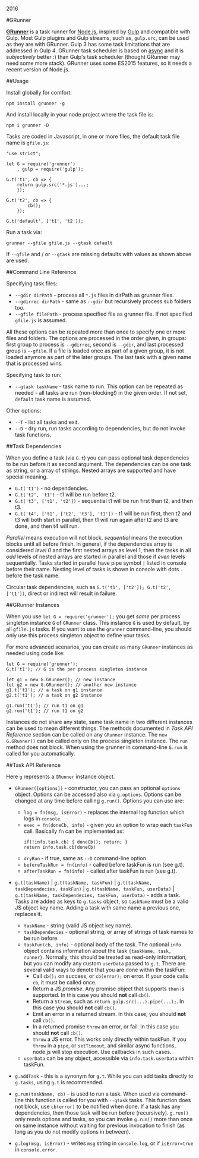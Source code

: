 2016

#GRunner

<!--- tags: javascript nodejs -->

**[GRunner](https://www.npmjs.com/package/grunner)** is a task runner for [Node.js](https://nodejs.org/), inspired by [Gulp](http://gulpjs.com/) and compatible with Gulp. Most Gulp plugins and Gulp streams, such as, `gulp.src`, can be used as they are with GRunner. Gulp 3 has some task limitations that are addressed in Gulp 4. GRunner task scheduler is based on [async](https://github.com/caolan/async) and it is *subjectively* better :) than Gulp's task scheduler (thought GRunner may need some more stack). GRunner uses some ES2015 features, so it needs a recent version of Node.js.

##Usage

Install globally for comfort:

```
npm install grunner -g
```

And install locally in your node project where the task file is:

```
npm i grunner -D
```

Tasks are coded in Javascript, in one or more files, the default task file name is `gfile.js`:

```
"use strict";

let G = require('grunner')
    , gulp = require('gulp');

G.t('t1', cb => {
    return gulp.src('*.js')...;
    });

G.t('t2', cb => {
        cb();
    });

G.t('default', ['t1', 't2']);
```

Run a task via:

```
grunner --gfile gfile.js --gtask default
```

If `--gfile` and / or `--gtask` are missing defaults with values as shown above are used.

##Command Line Reference

Specifying task files:

* `--gdir dirPath` - process all `*.js` files in dirPath as grunner files. 
* `--gdirrec dirPath` - same as `--gdir` but recursively process sub folders too.
* `--gfile filePath` - process specified file as grunner file. If not specified `gfile.js` is assumed.

All these options can be repeated more than once to specify one or more files and folders. The options are processed in the order given, in groups: first group to process is `--gdirrec`, second is `--gdir`, and last processed group is `--gfile`. If a file is loaded once as part of a given group, it is not loaded anymore as part of the later groups. The last task with a given name that is processed wins.

Specifying task to run:

* `--gtask taskName` - task name to run. This option can be repeated as needed - all tasks are run (non-blocking!) in the given order. If not set, `default` task name is assumed.

Other options:

* `--T` - list all tasks and exit.
* `--D` - dry run, run tasks according to dependencies, but do not invoke task functions.

##Task Dependencies

When you define a task (via `G.t`) you can pass optional task dependencies to be run before it as second argument. The dependencies can be one task as string, or a array of strings. Nested arrays are supported and have special meaning.

* `G.t('t1')` - no dependencies.
* `G.t('t2', 't1')` - t1 will be run before t2.
* `G.t('t3', ['t1', 't2'])` - sequential t1 will be run first than t2, and then t3.
* `G.t('t4', ['t1', ['t2', 't3'], 't1'])` - t1 will be run first, then t2 and t3 will both start in parallel, then t1 will run again after t2 and t3 are done, and then t4 will run.

*Parallel* means execution will not block, *sequential* means the execution blocks until all before finish. In general, if the dependencies array is considered *level 0* and the first nested arrays as level 1, then the tasks in all *odd* levels of nested arrays are started in parallel and those if *even* levels sequentially. Tasks started in parallel have pipe symbol `|` listed in console before their name. Nesting level of tasks is shown in console with dots `.` before the task name.

Circular task dependencies, such as `G.t('t1', ['t2']); G.t('t2', ['t1'])`, direct or indirect will result in failure.

##GRunner Instances

When you use `let G = require('grunner');` you get *same* per process singleton instance `G` of `GRunner` class. This instance `G` is used by default, by all `gfile.js` tasks. If you want to use the `grunner` command-line, you should only use this process singleton object to define your tasks. 

For more advanced scenarios, you can create as many `GRunner` instances as needed using code like:

```
let G = require('grunner');
G.t('t1'); // G is the per process singleton instance

let g1 = new G.GRunner(); // new instance
let g2 = new G.GRunner(); // another new instance
g1.t('t1'); // a task on g1 instance
g2.t('t1'); // a task on g2 instance

g1.run('t1'); // run t1 on g1
g2.run('t1'); // run t1 on g2
```

Instances do not share any state, same task name in two different instances can be used to mean different things. The methods documented in *Task API Reference* section can be called on any `GRunner` instance. The `new G.GRunner()` can be called only on the process singleton instance. The `run` method does not block. When using the grunner in command-line `G.run` is called for you automatically.

##Task API Reference

Here `g` represents a `GRunner` instance object.

* `GRunner([options])` - constructor, you can pass an optional `options` object. Options can be accessed also via `g.options`. Options can be changed at any time before calling `g.run()`. Options you can use are:
    * `log = fn(msg, isError)` - replaces the internal log function which logs in `console`.
    * `exec = fn(doneCb, info)` - given you an option to wrap each `taskFun` call. Basically `fn` can be implemented as:
        ``` 
        if(!info.task.cb) { doneCb(); return; }
        return info.task.cb(doneCb)
        ```
    * `dryRun` - if true, same as `--D` command-line option.
    * `beforeTaskRun = fn(info)` - called before taskFun is run (see g.t).
    * `afterTaskRun = fn(info)` - called after taskFun is run (see g.t).

* `g.t(taskName)` | `g.t(taskName, taskFun)` | `g.t(taskName, taskDependecies, taskFun)` |  `g.t(taskName, taskFun, userData)` | `g.t(taskName, taskDependecies, taskFun, userData)` - adds a task. Tasks are added as keys to `g.tasks` object, so `taskName` must be a valid JS object key name. Adding a task with same name a previous one, replaces it.
    * `taskName` - string (valid JS object key name).
    * `taskDependecies` - optional string, or array of strings of task names to be run before.
    * `taskFun(cb, info)` - optional body of the task. The optional `info` object contains information about the task `{taskName, task, runner}`. Normally, this should be treated as read-only information, but you can modify any custom `userData` passed to `g.t`. There are several valid ways to denote that you are done within the taskFun:
        * Call `cb();` on success, or `cb(error);` on error. If your code calls `cb`, it must be called once.
        * Return a JS *promise*. Any promise object that supports `then` is supported. In this case you should **not** call `cb()`.
        * Return a `Stream`, such as `return gulp.src(...).pipe(...);`. In this case you should **not** call `cb()`.
        * Emit an error in a returned stream. In this case, you should **not** call `cb()`.
        * In a returned promise `throw` an error, or fail. In this case you should **not** call `cb()`.
        * `throw` a JS error. This works only directly within taskFun. If you `throw` in a `pipe`, or `setTimeout`, and similar async functions, node.js will stop execution. Use callbacks in such cases.
    * `userData` can be any object, accessible via `info.task.userData` within taskFun.

* `g.addTask` - this is a synonym for `g.t`. While you can add tasks directly to `g.tasks`, using `g.t` is recommended.

* `g.run(taskName, cb)` - is used to run a task. When used via command-line this function is called for you with `--gtask` tasks. This function does not block, use `cb(error)` to be notified when done. If a task has any dependencies, then those task will be run before (recursively). `g.run()` only reads options and tasks, so you can invoke `g.run()` more than once on same instance without waiting for previous invocation to finish (as long as you do not modify options in between).

* `g.log(msg, isError)` - writes `msg` string in `console.log`, or if `isError=true` in `console.error`.


